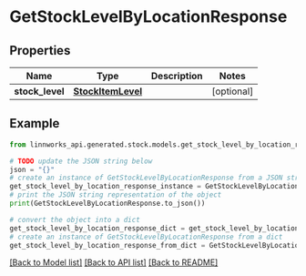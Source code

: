 # GetStockLevelByLocationResponse


## Properties

Name | Type | Description | Notes
------------ | ------------- | ------------- | -------------
**stock_level** | [**StockItemLevel**](StockItemLevel.md) |  | [optional] 

## Example

```python
from linnworks_api.generated.stock.models.get_stock_level_by_location_response import GetStockLevelByLocationResponse

# TODO update the JSON string below
json = "{}"
# create an instance of GetStockLevelByLocationResponse from a JSON string
get_stock_level_by_location_response_instance = GetStockLevelByLocationResponse.from_json(json)
# print the JSON string representation of the object
print(GetStockLevelByLocationResponse.to_json())

# convert the object into a dict
get_stock_level_by_location_response_dict = get_stock_level_by_location_response_instance.to_dict()
# create an instance of GetStockLevelByLocationResponse from a dict
get_stock_level_by_location_response_from_dict = GetStockLevelByLocationResponse.from_dict(get_stock_level_by_location_response_dict)
```
[[Back to Model list]](../README.md#documentation-for-models) [[Back to API list]](../README.md#documentation-for-api-endpoints) [[Back to README]](../README.md)


